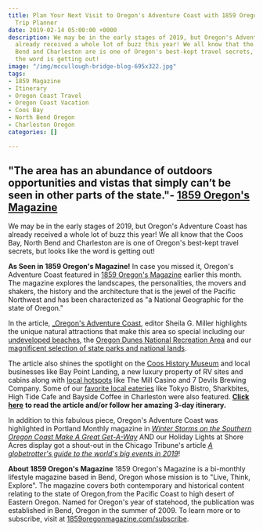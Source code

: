 ```yaml
---
title: Plan Your Next Visit to Oregon's Adventure Coast with 1859 Oregon's Magazine’s
  Trip Planner
date: 2019-02-14 05:00:00 +0000
description: We may be in the early stages of 2019, but Oregon's Adventure Coast has
  already received a whole lot of buzz this year! We all know that the Coos Bay, North
  Bend and Charleston are is one of Oregon's best-kept travel secrets, but looks like
  the word is getting out!
image: "/img/mccullough-bridge-blog-695x322.jpg"
tags:
- 1859 Magazine
- Itinerary
- Oregon Coast Travel
- Oregon Coast Vacation
- Coos Bay
- North Bend Oregon
- Charleston Oregon
categories: []

---
```

## "The area has an abundance of outdoors opportunities and vistas that simply can’t be seen in other parts of the state."- [1859 Oregon's Magazine](https://1859oregonmagazine.com/explore-oregon/trip-planners/oregons-adventure-coast/)

We may be in the early stages of 2019, but Oregon's Adventure Coast has already received a whole lot of buzz this year! We all know that the Coos Bay, North Bend and Charleston are is one of Oregon's best-kept travel secrets, but looks like the word is getting out!

**As Seen in 1859 Oregon's Magazine!** In case you missed it, Oregon's Adventure Coast featured in [1859 Oregon's Magazine](https://1859oregonmagazine.com/explore-oregon/trip-planners/oregons-adventure-coast/) earlier this month. The magazine explores the landscapes, the personalities, the movers and shakers, the history and the architecture that is the jewel of the Pacific Northwest and has been characterized as "a National Geographic for the state of Oregon."

In the article, [_Oregon's Adventure Coast](https://1859oregonmagazine.com/explore-oregon/trip-planners/oregons-adventure-coast/), editor Sheila G. Miller highlights the unique natural attractions that make this area so special including our [undeveloped beaches](https://oregonsadventurecoast.com/undeveloped-beaches/), the [Oregon Dunes National Recreation Area](https://oregonsadventurecoast.com/tripideas/oregon-dunes-national-recreation-area/) and our [magnificent selection of state parks and national lands]().

The article also shines the spotlight on the [Coos History Museum](https://oregonsadventurecoast.com/art-history-culture/) and local businesses like Bay Point Landing, a new luxury property of RV sites and cabins along with [local hotspots](https://oregonsadventurecoast.com/entertainment-and-nightlife/) like The Mill Casino and 7 Devils Brewing Company. Some of our [favorite local eateries](https://oregonsadventurecoast.com/dining/) like Tokyo Bistro, Sharkbites, High Tide Cafe and Bayside Coffee in Charleston were also featured. [**Click here**](https://1859oregonmagazine.com/explore-oregon/trip-planners/oregons-adventure-coast/) **to read the article and/or follow her amazing 3-day itinerary.**

In addition to this fabulous piece, Oregon's Adventure Coast was highlighted in Portland Monthly magazine in [_Winter Storms on the Southern Oregon Coast Make A Great Get-A-Way_](https://www.pdxmonthly.com/articles/2019/1/8/winter-storms-southern-oregon)  AND our Holiday Lights at Shore Acres display got a shout-out in the Chicago Tribune's article [_A globetrotter's guide to the world's big events in 2019_](https://trib.in/2ABDbMh)!

**About 1859 Oregon's Magazine** 1859 Oregon's Magazine is a bi-monthly lifestyle magazine based in Bend, Oregon whose mission is to "Live, Think, Explore". The magazine covers both contemporary and historical content relating to the state of Oregon,from the Pacific Coast to high desert of Eastern Oregon. Named for Oregon's year of statehood, the publication was established in Bend, Oregon in the summer of 2009. To learn more or to subscribe, visit at [1859oregonmagazine.com/subscribe](1859oregonmagazine.com/subscribe).
